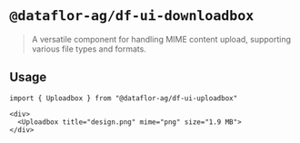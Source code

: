 # `@dataflor-ag/df-ui-downloadbox`

> A versatile component for handling MIME content upload, supporting various file types and formats.

## Usage

```tsx
import { Uploadbox } from "@dataflor-ag/df-ui-uploadbox"

<div>
  <Uploadbox title="design.png" mime="png" size="1.9 MB">
</div>
```
